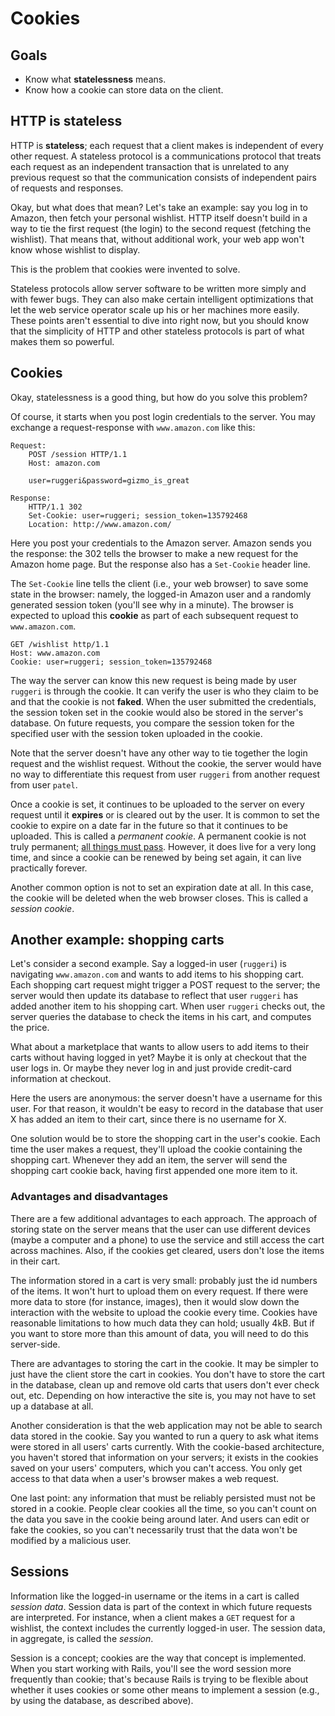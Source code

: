 # Cookies

## Goals

* Know what **statelessness** means.
* Know how a cookie can store data on the client.

## HTTP is stateless

HTTP is **stateless**; each request that a client makes is independent of every
other request. A stateless protocol is a communications protocol that treats
each request as an independent transaction that is unrelated to any previous
request so that the communication consists of independent pairs of requests and
responses.

Okay, but what does that mean? Let's take an example: say you log in to Amazon,
then fetch your personal wishlist. HTTP itself doesn't build in a way to tie the
first request (the login) to the second request (fetching the wishlist). That
means that, without additional work, your web app won't know whose wishlist to
display.

This is the problem that cookies were invented to solve.

Stateless protocols allow server software to be written more simply and with
fewer bugs. They can also make certain intelligent optimizations that let the
web service operator scale up his or her machines more easily. These points
aren't essential to dive into right now, but you should know that the simplicity
of HTTP and other stateless protocols is part of what makes them so powerful.

## Cookies

Okay, statelessness is a good thing, but how do you solve this problem?

Of course, it starts when you post login credentials to the server. You may
exchange a request-response with `www.amazon.com` like this:

```
Request:
    POST /session HTTP/1.1
    Host: amazon.com

    user=ruggeri&password=gizmo_is_great

Response:
    HTTP/1.1 302
    Set-Cookie: user=ruggeri; session_token=135792468
    Location: http://www.amazon.com/
```

Here you post your credentials to the Amazon server. Amazon sends you the
response: the 302 tells the browser to make a new request for the
Amazon home page. But the response also has a `Set-Cookie` header line.

The `Set-Cookie` line tells the client (i.e., your web browser) to save some
state in the browser: namely, the logged-in Amazon user and a randomly generated
session token (you'll see why in a minute). The browser is expected to upload
this **cookie** as part of each subsequent request to `www.amazon.com`.

```
GET /wishlist http/1.1
Host: www.amazon.com
Cookie: user=ruggeri; session_token=135792468
```

The way the server can know this new request is being made by user `ruggeri` is
through the cookie. It can verify the user is who they claim to be and that the
cookie is not **faked**. When the user submitted the credentials, the session
token set in the cookie would also be stored in the server's database. On future
requests, you compare the session token for the specified user with the session
token uploaded in the cookie.

Note that the server doesn't have any other way to tie together the login
request and the wishlist request. Without the cookie, the server would have no
way to differentiate this request from user `ruggeri` from another request from
user `patel`.

Once a cookie is set, it continues to be uploaded to the server on every request
until it **expires** or is cleared out by the user. It is common to set the
cookie to expire on a date far in the future so that it continues to be
uploaded. This is called a _permanent cookie_. A permanent cookie is not truly
permanent; [all things must pass][all-things-must-pass]. However, it does live
for a very long time, and since a cookie can be renewed by being set again, it
can live practically forever.

Another common option is not to set an expiration date at all. In this case, the
cookie will be deleted when the web browser closes. This is called a _session
cookie_.

[all-things-must-pass]: http://en.wikipedia.org/wiki/All_Things_Must_Pass

## Another example: shopping carts

Let's consider a second example. Say a logged-in user (`ruggeri`) is navigating
`www.amazon.com` and wants to add items to his shopping cart. Each shopping cart
request might trigger a POST request to the server; the server would then update
its database to reflect that user `ruggeri` has added another item to his
shopping cart. When user `ruggeri` checks out, the server queries the database
to check the items in his cart, and computes the price.

What about a marketplace that wants to allow users to add items to their carts
without having logged in yet? Maybe it is only at checkout that the user logs
in. Or maybe they never log in and just provide credit-card information at
checkout.

Here the users are anonymous: the server doesn't have a username for this user.
For that reason, it wouldn't be easy to record in the database that user X has
added an item to their cart, since there is no username for X.

One solution would be to store the shopping cart in the user's cookie. Each time
the user makes a request, they'll upload the cookie containing the shopping
cart. Whenever they add an item, the server will send the shopping cart cookie
back, having first appended one more item to it.

### Advantages and disadvantages

There are a few additional advantages to each approach. The approach of storing
state on the server means that the user can use different devices (maybe a
computer and a phone) to use the service and still access the cart across
machines. Also, if the cookies get cleared, users don't lose the items in their
cart.

The information stored in a cart is very small: probably just the id numbers of
the items. It won't hurt to upload them on every request. If there were more
data to store (for instance, images), then it would slow down the interaction
with the website to upload the cookie every time. Cookies have reasonable
limitations to how much data they can hold; usually 4kB. But if you want to
store more than this amount of data, you will need to do this server-side.

There are advantages to storing the cart in the cookie. It may be simpler to
just have the client store the cart in cookies. You don't have to store the cart
in the database, clean up and remove old carts that users don't ever check out,
etc. Depending on how interactive the site is, you may not have to set up a
database at all.

Another consideration is that the web application may not be able to search data
stored in the cookie. Say you wanted to run a query to ask what items were
stored in all users' carts currently. With the cookie-based architecture, you
haven't stored that information on your servers; it exists in the cookies saved
on your users' computers, which you can't access. You only get access to
that data when a user's browser makes a web request.

One last point: any information that must be reliably persisted must not be
stored in a cookie. People clear cookies all the time, so you can't count on the
data you save in the cookie being around later. And users can edit or fake the
cookies, so you can't necessarily trust that the data won't be modified by a
malicious user.

## Sessions

Information like the logged-in username or the items in a cart is called
_session data_. Session data is part of the context in which future requests are
interpreted. For instance, when a client makes a `GET` request for a wishlist,
the context includes the currently logged-in user. The session data, in
aggregate, is called the _session_.

Session is a concept; cookies are the way that concept is implemented. When you
start working with Rails, you'll see the word session more frequently than
cookie; that's because Rails is trying to be flexible about whether it uses
cookies or some other means to implement a session (e.g., by using the database,
as described above).

